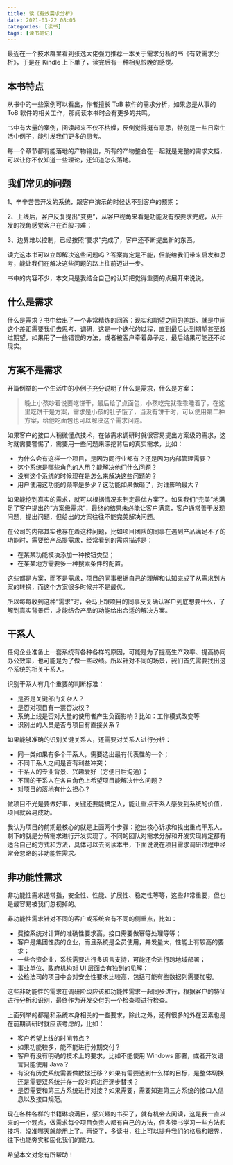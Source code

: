 ```yaml
---
title: 读《有效需求分析》
date: 2021-03-22 08:05
categories: [读书]
tags: [读书笔记]
---
```


最近在一个技术群里看到张逸大佬强力推荐一本关于需求分析的书《有效需求分析》，于是在 Kindle 上下单了，读完后有一种相见恨晚的感觉。

<!--more-->

## 本书特点

从书中的一些案例可以看出，作者擅长 ToB 软件的需求分析，如果您是从事的 ToB 软件的相关工作，那阅读本书时会有更多的共鸣。

书中有大量的案例，阅读起来不仅不枯燥，反倒觉得挺有意思，特别是一些日常生活中例子，能引发我们更多的思考。

每一个章节都有能落地的产物输出，所有的产物整合在一起就是完整的需求文档，可以让你不仅知道一些理论，还知道怎么落地。

## 我们常见的问题

1、辛辛苦苦开发的系统，跟客户演示的时候达不到客户的预期；

2、上线后，客户反复提出“变更”，从客户视角来看是功能没有按要求完成，从开发的视角感觉客户在百般刁难；

3、边界难以控制，已经按照“要求”完成了，客户还不断提出新的东西。

读完这本书可以立即解决这些问题吗？答案肯定是不能，但能给我们带来启发和思考，能让我们在解决这些问题的路上往前迈进一步。

书中的内容不少，本文只是我结合自己的认知把觉得重要的点展开来说说。

## 什么是需求

什么是需求？书中给出了一个非常精炼的回答：现实和期望之间的差距。就是中间这个差距需要我们去思考、调研，这是一个迭代的过程，直到最后达到期望甚至超过期望，如果用了一些错误的方法，或者被客户牵着鼻子走，最后结果可能还不如现实。

## 方案不是需求

开篇例举的一个生活中的小例子充分说明了什么是需求，什么是方案：

> 晚上小孩吵着说要吃饼干，最后给了点面包，小孩吃完就乖乖睡着了，在这里吃饼干是方案，需求是小孩的肚子饿了，当没有饼干时，可以使用第二种方案，给他吃面包也可以解决这个需求问题。

如果客户的接口人稍微懂点技术，在做需求调研时就很容易提出方案级的需求，这时就需要警惕了，需要用一些问题来深挖背后的真实需求，比如：

- 为什么会有这样一个项目，是因为同行业都有？还是因为内部管理需要？
- 这个系统是哪些角色的人用？能解决他们什么问题？
- 没有这个系统的时候现在是怎么来解决这些问题的？
- 用户使用这功能的频率是多少？这功能如果做砸了，对谁影响最大？

如果能挖到真实的需求，就可以根据情况来制定最优方案了。如果我们“完美”地满足了客户提出的“方案级需求”，最终的结果未必能让客户满意，客户通常善于发现问题，提出问题，但给出的方案往往不能完美解决问题。

在公司的内部其实也存在着这种问题，比如项目团队的同事在遇到产品满足不了的功能时，需要给产品提需求，经常看到的需求描述是：

- 在某某功能模块添加一种按钮类型；
- 在某某地方需要多一种搜索条件的配置。

这些都是方案，而不是需求，项目的同事根据自己的理解和认知完成了从需求到方案的转换，而这个方案很多时候并不是最优。

所以每每收到这种“需求”时，会马上跟项目的同事反复确认客户到底想要什么，了解到真实背景后，才能结合产品的功能给出合适的解决方案。

## 干系人

任何企业准备上一套系统有各种各样的原因，可能是为了提高生产效率、提高协同办公效率，也可能是为了做一些政绩。所以针对不同的场景，我们首先需要找出这个系统的相关干系人。

识别干系人有几个重要的判断标准：

- 是否是关键部门复杂人？
- 是否对项目有一票否决权？
- 系统上线是否对大量的使用者产生负面影响？比如：工作模式改变等
- 识别出的人员是否与项目有直接关系？

如果能够准确的识别关键关系人，还需要对关系人进行分析：

- 同一类如果有多个干系人，需要选出最有代表性的一个；
- 不同干系人之间是否有利益冲突；
- 干系人的专业背景、兴趣爱好（方便日后沟通）；
- 不同的干系人在各自角色上希望项目能解决什么问题？
- 对项目的落地有什么担心？

做项目不光是要做好事，关键还要能搞定人，能让重点干系人感受到系统的价值，项目就容易成功。

我认为项目的前期最核心的就是上面两个步骤：挖出核心诉求和找出重点干系人。剩下的就是分解需求进行开发实现了。不同的团队对需求分解和开发实现肯定都有适合自己的方式和方法，具体可以去阅读本书，下面说说在项目需求调研过程中经常会忽略的非功能性需求。

## 非功能性需求

非功能性需求通常指，安全性、性能、扩展性、稳定性等等，这些非常重要，但也是最容易被我们忽视掉的。

非功能性需求针对不同的客户或系统会有不同的侧重点，比如：

- 费控系统对计算的准确性要求高，接口需要做幂等处理等等；
- 客户是集团性质的企业，而且系统是全员使用，并发量大，性能上有较高的要求；
- 一些合资企业，系统需要进行多语言支持，可能还会进行跨地域部署；
- 事业单位、政府机构对 UI 层面会有独到的见解；
- 公检法司的项目中会对安全性要求比较高，包括可能有些数据列需要加密。

这些非功能性的需求在调研阶段应该和功能性需求一起同步进行，根据客户的特征进行分析和识别，最终作为开发交付的一个检查项进行检查。

上面列举的都是和系统本身相关的一些要求，除此之外，还有很多的外在因素也是在前期调研时就应该考虑的，比如：

- 客户希望上线的时间节点？
- 如果功能较多，能不能进行分期交付？
- 客户有没有明确的技术上的要求，比如不能使用 Windows 部署，或者开发语言只能使用 Java？
- 有没有历史系统需要做数据迁移？如果有需要达到什么样的目标，是整体切换还是需要双系统并存一段时间进行逐步替换？
- 是否需要和第三方系统进行对接？如果需要，需要知道第三方系统的接口人信息以及接口规范。

现在各种各样的书籍琳琅满目，感兴趣的书买了，就有机会去阅读，这是我一直以来的一个观点，做需求每个项目负责人都有自己的方法，但多读书学习一些方法和技巧，没准哪天就能用上了。再说了，多读书，往上可以提升我们的格局和眼界，往下也能夯实和固化我们的能力。

希望本文对您有所帮助！
